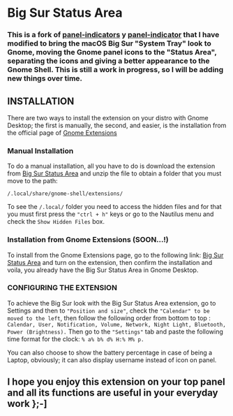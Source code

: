 # Big Sur Status Area

### This is a fork of __[panel-indicators](https://github.com/lvitals/panel-indicators "lvitals Repository")__ y __[panel-indicator](https://github.com/lenuswalker/panel-indicators "lenuswalker Repository")__ that I have modified to bring the macOS Big Sur "System Tray" look to Gnome, moving the Gnome panel icons to the "Status Area", separating the icons and giving a better appearance to the Gnome Shell. This is still a work in progress, so I will be adding new things over time.



## INSTALLATION


There are two ways to install the extension on your distro with Gnome Desktop; the first is manually, the second, and easier, is the installation from the official page of [Gnome Extensions](https://extensions.gnome.org/)

### Manual Installation

To do a manual installation, all you have to do is download the extension from [Big Sur Status Area](https://www.pling.com/p/1427220/ "Big Sur Status Area on Gnome Look") and unzip the file to obtain a folder that you must move to the path: 

`/.local/share/gnome-shell/extensions/`

To see the `/.local/` folder you need to access the hidden files and for that you must first press the `"ctrl + h"` keys or go to the Nautilus menu and check the `Show Hidden Files` box.


### Installation from Gnome Extensions (SOON...!)

To install from the Gnome Extensions page, go to the following link: [Big Sur Status Area](https://extensions.gnome.org/ "Big Sur Status Area on Gnome Extensions") and turn on the extension, then confirm the installation and voila, you already have the Big Sur Status Area in Gnome Desktop.


### CONFIGURING THE EXTENSION

To achieve the Big Sur look with the Big Sur Status Area extension, go to Settings and then to `"Position and size"`, check the `"Calendar" to be moved to the left`, then follow the following order from bottom to top : `Calendar, User, Notification, Volume, Network, Night Light, Bluetooth, Power (Brightness).`
Then go to the `"Settings"` tab and paste the following time format for the clock: `% a% b% d% H:% M% p.`

You can also choose to show the battery percentage in case of being a Laptop, obviously; it can also display username instead of icon on panel.


## I hope you enjoy this extension on your top panel and all its functions are useful in your everyday work };-]
